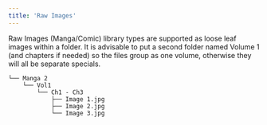 ```yaml
---
title: 'Raw Images'
---
```


Raw Images (Manga/Comic) library types are supported as loose leaf images within a folder. It is advisable to put a second folder named Volume 1 (and chapters if needed) so the files group as one volume, otherwise they will all be separate specials.
```
└── Manga 2
    └── Vol1
        └── Ch1 - Ch3
            ├── Image 1.jpg
            ├── Image 2.jpg
            └── Image 3.jpg
```